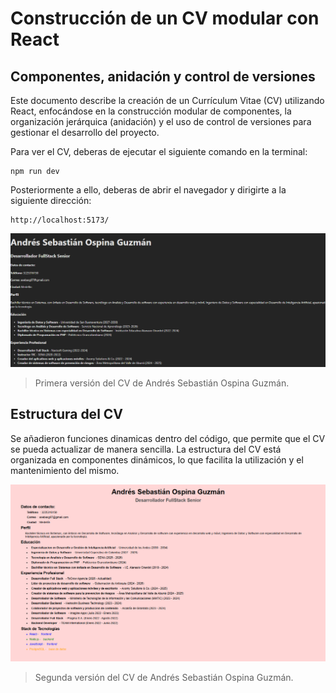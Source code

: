 # Construcción de un CV modular con React
## Componentes, anidación y control de versiones

Este documento describe la creación de un Currículum Vitae (CV) utilizando React, enfocándose en la construcción modular de componentes, la organización jerárquica (anidación) y el uso de control de versiones para gestionar el desarrollo del proyecto.

Para ver el CV, deberas de ejecutar el siguiente comando en la terminal:
```
npm run dev
```

Posteriormente a ello, deberas de abrir el navegador y dirigirte a la siguiente dirección:
```
http://localhost:5173/
```

![CV-andres-sebastian-ospina-guzman](./src/assets/img/image.png)
> Primera versión del CV de Andrés Sebastián Ospina Guzmán.

## Estructura del CV
Se añadieron funciones dinamicas dentro del código, que permite que el CV se pueda actualizar de manera sencilla. La estructura del CV está organizada en componentes dinámicos, lo que facilita la utilización y el mantenimiento del mismo.

![CV-andres-sebastian-ospina-guzman_-_actualizacion](./src/assets/img/image2.png)
> Segunda versión del CV de Andrés Sebastián Ospina Guzmán.